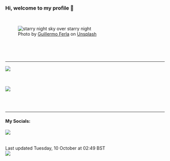 <h3>Hi, welcome to my profile 👋</h3>

<br />
<figure>
  <img
    src="https://images.unsplash.com/photo-1592035659284-3b39971c1107?crop=entropy&cs=tinysrgb&fit=max&fm=jpg&ixid=M3wyNzQ3MDB8MHwxfHJhbmRvbXx8fHx8fHx8fDE2OTY4OTkyNjB8&ixlib=rb-4.0.3&q=80&w=1080&auto=format"
    alt="starry night sky over starry night" 
  />
  <figcaption>Photo by <a
    href="https://unsplash.com/@gferla?utm_source=Profile%20readme&utm_medium=referral">Guillermo Ferla</a> on <a
    href="https://unsplash.com/?utm_source=Profile%20readme&utm_medium=referral">Unsplash</a></figcaption>
</figure>




  <br /><br /><br />

<hr />
<img
  src="https://github-readme-stats.vercel.app/api?username=shanelucy&show_icons=true&theme=calm"
/>
<br /><br /><br />

<img 
  src="https://github-readme-stats.vercel.app/api/top-langs/?username=shanelucy&theme=calm"
/>
<br /><br /><br /><br />
<hr />
<h4>My Socials:</h4>
<a href="https://uk.linkedin.com/in/shane-lucy-4735b616a">
  <img
    src="https://img.shields.io/badge/linkedin%20-%230077B5.svg?&style=for-the-badge&logo=linkedin&logoColor=white"
  />
</a>
<br /><br /><br />
Last updated Tuesday, 10 October at 02:49 BST
<br />
<img
  src="https://github.com/ShaneLucy/ShaneLucy/workflows/README%20build/badge.svg"
/>
